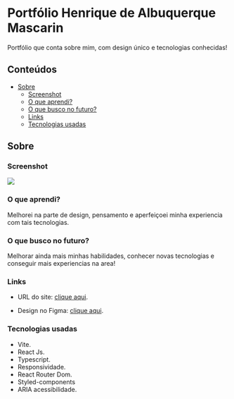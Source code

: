 # Portfólio Henrique de Albuquerque Mascarin

Portfólio que conta sobre mim, com design único e tecnologias conhecidas!

## Conteúdos

- [Sobre](#Sobre)
  - [Screenshot](#screenshot)
  - [O que aprendi?](#O-que-aprendi?)
  - [O que busco no futuro?](#O-que-busco-no-futuro?)
  - [Links](#links)
  - [Tecnologias usadas](#Tecnologias-usadas)

## Sobre

### Screenshot

![](/images/screenshot.jpg)

### O que aprendi?

 Melhorei na parte de design, pensamento e aperfeiçoei minha experiencia com tais tecnologias.

### O que busco no futuro?

 Melhorar ainda mais minhas habilidades, conhecer novas tecnologias e conseguir mais experiencias na area!

### Links

- URL do site: [clique aqui](https://henriqueamascarin.vercel.app).

- Design no Figma: [clique aqui](https://www.figma.com/file/PpIlwTZD08v6Z1ltXUyWNg/Portf%C3%B3lio?node-id=0%3A1&t=IAudhOAr4tTxyCzk-1).

### Tecnologias usadas

- Vite.
- React Js.
- Typescript.
- Responsividade.
- React Router Dom.
- Styled-components
- ARIA acessibilidade.